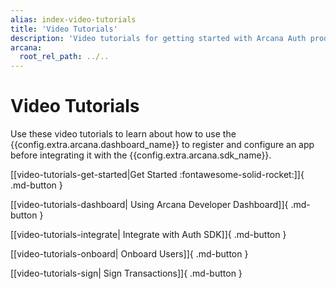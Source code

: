 ```yaml
---
alias: index-video-tutorials
title: 'Video Tutorials'
description: 'Video tutorials for getting started with Arcana Auth product.'
arcana:
  root_rel_path: ../..
---
```

# Video Tutorials

Use these video tutorials to learn about how to use the {{config.extra.arcana.dashboard_name}} to register and configure an app before integrating it with the {{config.extra.arcana.sdk_name}}.

[[video-tutorials-get-started|Get Started :fontawesome-solid-rocket:]]{ .md-button }

[[video-tutorials-dashboard| Using Arcana Developer Dashboard]]{ .md-button }

[[video-tutorials-integrate| Integrate with Auth SDK]]{ .md-button }

[[video-tutorials-onboard| Onboard Users]]{ .md-button }

[[video-tutorials-sign| Sign Transactions]]{ .md-button }